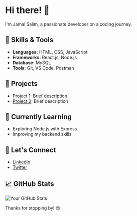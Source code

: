 # Hi there! 👋

I'm Jamal Salim, a passionate developer on a coding journey.

## 🔧 Skills & Tools

- **Languages:** HTML, CSS, JavaScript
- **Frameworks:** React.js, Node.js
- **Database:** MySQL
- **Tools:** Git, VS Code, Postman

## 🚀 Projects

- [Project 1](link-to-project-1): Brief description
- [Project 2](link-to-project-2): Brief description

## 🌱 Currently Learning

- Exploring Node.js with Express
- Improving my backend skills

## 💬 Let's Connect

- [LinkedIn](your-linkedin-profile)
- [Twitter](your-twitter-profile)

## 📈 GitHub Stats

![Your GitHub Stats](https://github-readme-stats.vercel.app/api?username=your-jamalsalim-js12&show_icons=true&theme=radical)

Thanks for stopping by! 😊
